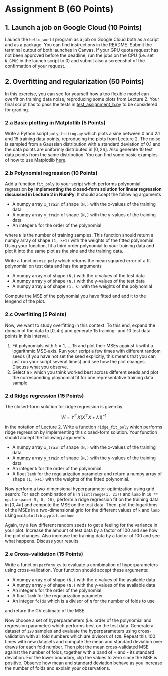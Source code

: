 # Assignment B (60 Points)

## 1. Launch a job on Google Cloud (10 Points)

Launch the `hello_world` program as a job on Google Cloud both as a script and as a package. You can find instructions in the README. Submit the terminal output of both launches in Canvas. If your GPU quota request has not been approved before the deadline, run the jobs on the CPU (i.e. set `N_GPUS` in the launch script to 0) and submit also a screenshot of the confirmation of your request.

## 2. Overfitting and regularization (50 Points)

In this exercise, you can see for yourself how a too flexible model can overfit on training data noise, reproducing some plots from Lecture 2. Your final script has to pass the tests in [test_assignment_b.py](test_assignment_b.py) to be considered for grading.

### 2.a Basic plotting in Matplotlib (5 Points)

Write a Python script `poly_fitting.py` which plots a sine between 0 and $2\pi$ and 15 training data points, reproducing the plots from Lecture 2. The noise is sampled from a Gaussian distribution with a standard deviation of 0.1 and the data points are uniformly distributed in $[0,2\pi]$. Also generate 10 test data points from the same distribution. You can find some basic examples of how to use Matplotlib [here](https://matplotlib.org/stable/plot_types/index.html).

### 2.b Polynomial regression (10 Points)

Add a function `fit_poly` to your script which performs polynomial regression **by implementing the closed-form solution for linear regression discussed in Lecture 2 in NumPy**. It should accept the following arguments
- A numpy array `x_train` of shape `(N,)` with the x-values of the training data
- A numpy array `y_train` of shape `(N,)` with the y-values of the training data
- An integer `k` for the order of the polynomial

where `N` is the number of training samples. This function should return a numpy array of shape `(1, k+1)` with the weights of the fitted polynomial. Using your function, fit a third order polynomial to your training data and plot it into the same plot as the sine and the training data.

Write a function `mse_poly` which returns the mean squared error of a fit polynomial on test data and has the arguments
- A numpy array `x` of shape `(N,)` with the x-values of the test data
- A numpy array `y` of shape `(N,)` with the y-values of the test data
- A numpy array `W` of shape `(1, k)` with the weights of the polynomial

Compute the MSE of the polynomial you have fitted and add it to the lengend of the plot.

### 2.c Overfitting (5 Points)

Now, we want to study overfitting in this context. To this end, expand the domain of the data to $[0,4\pi]$ and generate 15 training- and 10 test data points in this interval.

1. Fit polynomials with $k=1,\dots,15$ and plot their MSEs against k witht a logarithmic MSE-axis. Run your script a few times with different random seeds (if you have not set the seed explicitly, this means that you can just run your script several times) and see how the plot changes. Discuss what you observe.
2. Select a `k` which you think worked best across different seeds and plot the corresponding ploynomial fit for one representative training data sample

### 2.d Ridge regression (15 Points)

The closed-form solution for ridge regression is given by
```math
W = Y^\top X \left(X^\top X + \lambda 1\right)^{-1}
```
in the notation of Lecture 2. Write a function `ridge_fit_poly` which performs ridge regression by implementing this closed-form solution. Your function should accept the following arguments
- A numpy array `x_train` of shape `(N,)` with the x-values of the training data
- A numpy array `y_train` of shape `(N,)` with the y-values of the training data
- An integer `k` for the order of the polynomial
- A float `lamb` for the regularization parameter
and return a numpy array of shape `(1, k+1)` with the weights of the fitted polynomial.

Now perform a two-dimensional hyperparameter optimization using grid search: For each combination of `k` in `list(range(1, 21))` and `lamb` in `10 ** np.linspace(-5, 0, 20)`, perform a ridge regression fit on the training data in $[0,4\pi]$ and compute the MSE on the test data. Then, plot the logarithms of the MSEs in a two-dimensional grid for the different values of `k` and `lamb` using `mathplotlib.pyplot.imshow`.

Again, try a few different random seeds to get a feeling for the variance in your plot. Increase the amount of test data by a factor of 100 and see how the plot changes. Also increase the training data by a factor of 100 and see what happens. Discuss your results.

### 2.e Cross-validation (15 Points)

Write a function `perform_cv` to evaluate a combination of hyperparameters using cross-validation. Your function should accept these arguments:
- A numpy array `x` of shape `(N,)` with the x-values of the available data
- A numpy array `y` of shape `(N,)` with the y-values of the available data
- An integer `k` for the order of the polynomial
- A float `lamb` for the regularization parameter
- An integer `folds` which is a divisor of `N` for the number of folds to use

and return the CV estimate of the MSE.

Now choose a set of hyperparameters (i.e. order of the polynomial and regression parameter) which performs best on the test data. Generate a dataset of `120` samples and evaluate the hyperparameters using cross-validation with all fold numbers which are divisors of `120`. Repeat this 100 times with new datasets and compute the mean and standard deviation over draws for each fold number. Then plot the mean cross-validated MSE against the number of folds, together with a band of + and - its standard deviation. For the lower boundary, clip the values to zero since the MSE is positive. Observe how mean and standard deviation behave as you increase the number of folds and explain your observations.
